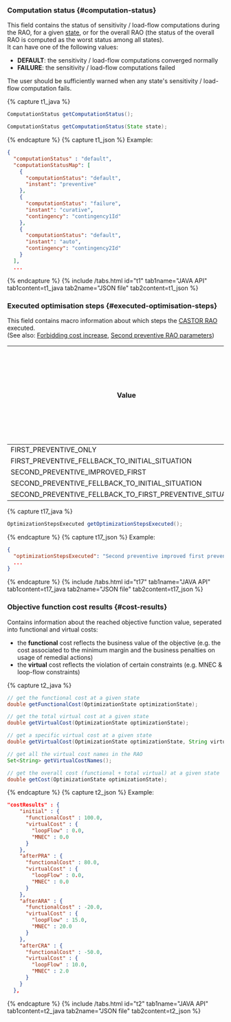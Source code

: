 ### Computation status {#computation-status}
This field contains the status of sensitivity / load-flow computations during the RAO, for a given [state](/docs/input-data/crac/json#instants-states),
or for the overall RAO (the status of the overall RAO is computed as the worst status among all states).  
It can have one of the following values:
- **DEFAULT**: the sensitivity / load-flow computations converged normally
- **FAILURE**: the sensitivity / load-flow computations failed

The user should be sufficiently warned when any state's sensitivity / load-flow computation fails.

{% capture t1_java %}
~~~java
ComputationStatus getComputationStatus();

ComputationStatus getComputationStatus(State state);
~~~
{% endcapture %}
{% capture t1_json %}
Example:
~~~json
{
  "computationStatus" : "default",
  "computationStatusMap": [
    {
      "computationStatus": "default",
      "instant": "preventive"
    },
    {
      "computationStatus": "failure",
      "instant": "curative",
      "contingency": "contingency1Id"
    },
    {
      "computationStatus": "default",
      "instant": "auto",
      "contingency": "contingency2Id"
    }
  ],
  ...
~~~
{% endcapture %}
{% include /tabs.html id="t1" tab1name="JAVA API" tab1content=t1_java tab2name="JSON file" tab2content=t1_json %}

### Executed optimisation steps {#executed-optimisation-steps}
This field contains macro information about which steps the [CASTOR RAO](/docs/engine/ra-optimisation/search-tree-rao) executed.  
(See also: [Forbidding cost increase](/docs/parameters#forbid-cost-increase), [Second preventive RAO parameters](/docs/parameters#second-preventive-rao))

| Value | Did CASTOR run a 1st preventive RAO? | Did CASTOR run a 2nd preventive RAO? | Did the RAO fall back to initial situation? | Did the RAO fall back to 1st preventive RAO result even though a 2nd was run? |  
|---|---|---|---|-------------------------------------------------------------------------------|
| FIRST_PREVENTIVE_ONLY | YES | NO | NO | NO                                                                            |
| FIRST_PREVENTIVE_FELLBACK_TO_INITIAL_SITUATION | YES | NO | YES | NO                                                                            |
| SECOND_PREVENTIVE_IMPROVED_FIRST | YES | YES | NO | NO                                                                            |
| SECOND_PREVENTIVE_FELLBACK_TO_INITIAL_SITUATION | YES | YES | YES | NO                                                                            |
| SECOND_PREVENTIVE_FELLBACK_TO_FIRST_PREVENTIVE_SITUATION | YES | YES | NO | YES                                                                           |

{% capture t17_java %}
~~~java
OptimizationStepsExecuted getOptimizationStepsExecuted();
~~~
{% endcapture %}
{% capture t17_json %}
Example:
~~~json
{
  "optimizationStepsExecuted": "Second preventive improved first preventive results",
  ...
}
~~~
{% endcapture %}
{% include /tabs.html id="t17" tab1name="JAVA API" tab1content=t17_java tab2name="JSON file" tab2content=t17_json %}

### Objective function cost results {#cost-results}
Contains information about the reached objective function value, seperated into functional and virtual costs:
- the **functional** cost reflects the business value of the objective (e.g. the cost associated to the minimum margin and the business penalties on usage of remedial actions)
- the **virtual** cost reflects the violation of certain constraints (e.g. MNEC & loop-flow constraints)

{% capture t2_java %}
~~~java
// get the functional cost at a given state
double getFunctionalCost(OptimizationState optimizationState);

// get the total virtual cost at a given state
double getVirtualCost(OptimizationState optimizationState);

// get a specific virtual cost at a given state
double getVirtualCost(OptimizationState optimizationState, String virtualCostName);

// get all the virtual cost names in the RAO
Set<String> getVirtualCostNames();

// get the overall cost (functional + total virtual) at a given state
double getCost(OptimizationState optimizationState);
~~~
{% endcapture %}
{% capture t2_json %}
Example:
~~~json
"costResults" : {
    "initial" : {
      "functionalCost" : 100.0,
      "virtualCost" : {
        "loopFlow" : 0.0,
        "MNEC" : 0.0
      }
    },
    "afterPRA" : {
      "functionalCost" : 80.0,
      "virtualCost" : {
        "loopFlow" : 0.0,
        "MNEC" : 0.0
      }
    },
    "afterARA" : {
      "functionalCost" : -20.0,
      "virtualCost" : {
        "loopFlow" : 15.0,
        "MNEC" : 20.0
      }
    },
    "afterCRA" : {
      "functionalCost" : -50.0,
      "virtualCost" : {
        "loopFlow" : 10.0,
        "MNEC" : 2.0
      }
    }
  },
~~~
{% endcapture %}
{% include /tabs.html id="t2" tab1name="JAVA API" tab1content=t2_java tab2name="JSON file" tab2content=t2_json %}